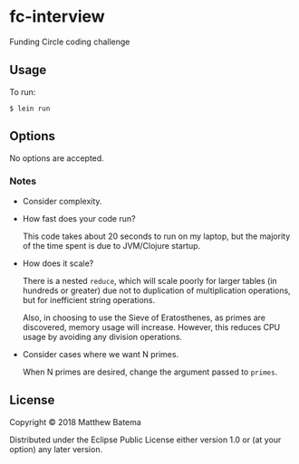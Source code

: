 # fc-interview

Funding Circle coding challenge

## Usage

To run:

    $ lein run

## Options

No options are accepted.

### Notes

- Consider complexity.
- How fast does your code run?

  This code takes about 20 seconds to run on my laptop, but the
  majority of the time spent is due to JVM/Clojure startup.

- How does it scale?

  There is a nested `reduce`, which will scale poorly for larger
  tables (in hundreds or greater) due not to duplication of
  multiplication operations, but for inefficient string operations.

  Also, in choosing to use the Sieve of Eratosthenes, as primes are
  discovered, memory usage will increase. However, this reduces CPU
  usage by avoiding any division operations.

- Consider cases where we want N primes.

  When N primes are desired, change the argument passed to `primes`.

## License

Copyright © 2018 Matthew Batema

Distributed under the Eclipse Public License either version 1.0 or (at
your option) any later version.
